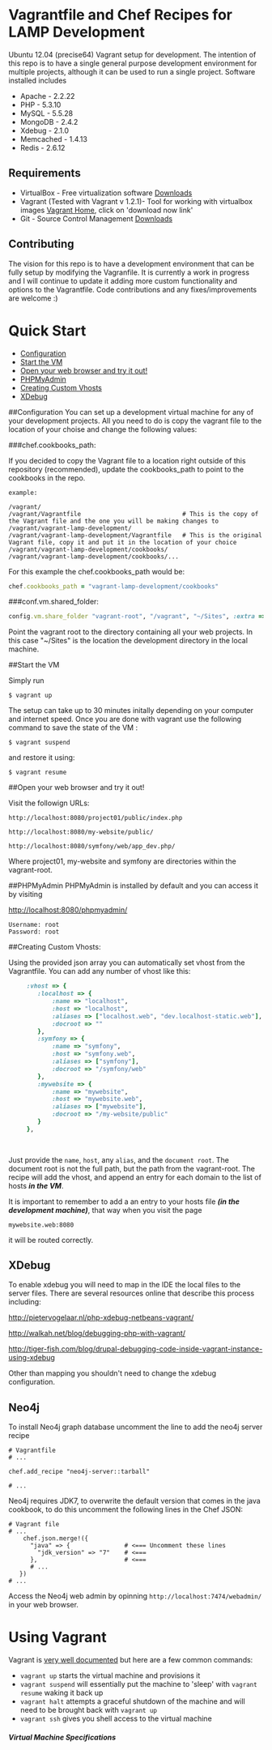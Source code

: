 # Vagrantfile and Chef Recipes for LAMP Development

Ubuntu 12.04 (precise64) Vagrant setup for development. The intention of this repo is to have a single general purpose development environment for multiple projects, although it can be used to run a single project.
Software installed includes
* Apache    - 2.2.22
* PHP       - 5.3.10
* MySQL     - 5.5.28
* MongoDB   - 2.4.2
* Xdebug    - 2.1.0
* Memcached - 1.4.13
* Redis     - 2.6.12


## Requirements

* VirtualBox - Free virtualization software [Downloads](https://www.virtualbox.org/wiki/Downloads)
* Vagrant (Tested with Vagrant v 1.2.1)- Tool for working with virtualbox images [Vagrant Home](https://www.vagrantup.com), click on 'download now link'
* Git - Source Control Management [Downloads](http://git-scm.com/downloads)

## Contributing
The vision for this repo is to have a development environment that can be fully setup by modifying the Vagranfile.
It is currently a work in progress and I will continue to update it adding more custom functionality and options to the Vagrantfile. Code contributions and any fixes/improvements are welcome :)

# Quick Start 
* [Configuration](#configuration)
* [Start the VM](#start-the-vm)
* [Open your web browser and try it out!](#open-your-web-browser-and-try-it-out)
* [PHPMyAdmin](#phpmyadmin)
* [Creating Custom Vhosts](#creating-custom-vhosts)
* [XDebug](#xdebug)

##Configuration
You can set up a development virtual machine for any of your development projects. All you need to do is copy the vagrant file to the location of your choise and change the following values:

###chef.cookbooks_path:

If you decided to copy the Vagrant file to a location right outside of this repository (recommended), update the cookbooks_path to point to the cookbooks in the repo. 

```
example:

/vagrant/
/vagrant/Vagrantfile                            # This is the copy of the Vagrant file and the one you will be making changes to
/vagrant/vagrant-lamp-development/
/vagrant/vagrant-lamp-development/Vagrantfile   # This is the original Vagrant file, copy it and put it in the location of your choice
/vagrant/vagrant-lamp-development/cookbooks/
/vagrant/vagrant-lamp-development/cookbooks/...

```
For this example the chef.cookbooks_path would be:
```ruby
chef.cookbooks_path = "vagrant-lamp-development/cookbooks"
```

###conf.vm.shared_folder:
```ruby
config.vm.share_folder "vagrant-root", "/vagrant", "~/Sites", :extra => 'dmode=777,fmode=777'#, :nfs => true
```
Point the vagrant root to the directory containing all your web projects. In this case "~/Sites" is the location the development directory in the local machine. 



##Start the VM

Simply run

```
$ vagrant up
```

The setup can take up to 30 minutes initally depending on your computer and internet speed. Once you are done with vagrant use the following command to save the state of the VM :

```
$ vagrant suspend
```

and restore it using:

```
$ vagrant resume
```

##Open your web browser and try it out!
        
Visit the followign URLs:
```
http://localhost:8080/project01/public/index.php

http://localhost:8080/my-website/public/

http://localhost:8080/symfony/web/app_dev.php/
```

Where project01, my-website and symfony are directories within the vagrant-root. 


##PHPMyAdmin 
PHPMyAdmin is installed by default and you can access it by visiting

[http://localhost:8080/phpmyadmin/](http://localhost:8080/phpmyadmin/)
```
Username: root
Password: root
```
##Creating Custom Vhosts:

Using the provided json array you can automatically set vhost from the Vagrantfile. You can add any number of vhost like this:

```ruby
     :vhost => {
        :localhost => {
            :name => "localhost",
            :host => "localhost", 
            :aliases => ["localhost.web", "dev.localhost-static.web"],
            :docroot => ""
        },
        :symfony => {
            :name => "symfony",
            :host => "symfony.web", 
            :aliases => ["symfony"],
            :docroot => "/symfony/web"
        },
        :mywebsite => {
            :name => "mywebsite",
            :host => "mywebsite.web", 
            :aliases => ["mywebsite"],
            :docroot => "/my-website/public"
        }
     },
     
       
```

Just provide the ```name```, ```host```, any ```alias```, and the ```document root```. The document root is not the full path, but the path from the vagrant-root. The recipe will add the vhost, and append an entry for each domain to the list of hosts ***in the VM***.

It is important to remember to add a an entry to your hosts file ***(in the development machine)***, that way when you visit the page

```
mywebsite.web:8080
```

it will be routed correctly.

## XDebug
To enable xdebug you will need to map in the IDE the local files to the server files. There are several resources online that describe this process including:

http://pietervogelaar.nl/php-xdebug-netbeans-vagrant/

http://walkah.net/blog/debugging-php-with-vagrant/

http://tiger-fish.com/blog/drupal-debugging-code-inside-vagrant-instance-using-xdebug

Other than mapping you shouldn't need to change the xdebug configuration.


## Neo4j
To install Neo4j graph database uncomment the line to add the neo4j server recipe

```
# Vagrantfile
# ...

chef.add_recipe "neo4j-server::tarball"

# ... 
```
Neo4j requires JDK7, to overwrite the default version that comes in the java cookbook, to do this uncomment  the following lines in the Chef JSON:

```
# Vagrant file
# ...
    chef.json.merge!({
      "java" => {               # <=== Uncomment these lines
        "jdk_version" => "7"    # <===
      },                        # <===
      # ...
   })
# ...
```

Access the Neo4j web admin by opinning `http://localhost:7474/webadmin/` in your web browser. 

# Using Vagrant

Vagrant is [very well documented](http://vagrantup.com/v1/docs/index.html) but here are a few common commands:

* `vagrant up` starts the virtual machine and provisions it
* `vagrant suspend` will essentially put the machine to 'sleep' with `vagrant resume` waking it back up
* `vagrant halt` attempts a graceful shutdown of the machine and will need to be brought back with `vagrant up`
* `vagrant ssh` gives you shell access to the virtual machine


##### Virtual Machine Specifications #####
